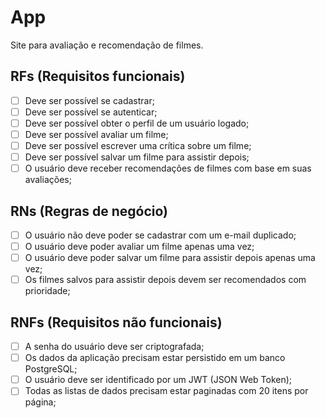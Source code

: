 # App

Site para avaliação e recomendação de filmes.

## RFs (Requisitos funcionais)

- [ ] Deve ser possível se cadastrar;
- [ ] Deve ser possível se autenticar;
- [ ] Deve ser possível obter o perfil de um usuário logado;
- [ ] Deve ser possível avaliar um filme;
- [ ] Deve ser possível escrever uma crítica sobre um filme;
- [ ] Deve ser possível salvar um filme para assistir depois;
- [ ] O usuário deve receber recomendações de filmes com base em suas avaliações;

## RNs (Regras de negócio)

- [ ] O usuário não deve poder se cadastrar com um e-mail duplicado;
- [ ] O usuário deve poder avaliar um filme apenas uma vez;
- [ ] O usuário deve poder salvar um filme para assistir depois apenas uma vez;
- [ ] Os filmes salvos para assistir depois devem ser recomendados com prioridade;

## RNFs (Requisitos não funcionais)

- [ ] A senha do usuário deve ser criptografada;
- [ ] Os dados da aplicação precisam estar persistido em um banco PostgreSQL;
- [ ] O usuário deve ser identificado por um JWT (JSON Web Token);
- [ ] Todas as listas de dados precisam estar paginadas com 20 itens por página;
